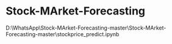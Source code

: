# Stock-MArket-Forecasting
D:\WhatsApp\Stock-MArket-Forecasting-master\Stock-MArket-Forecasting-master\stockprice_predict.ipynb